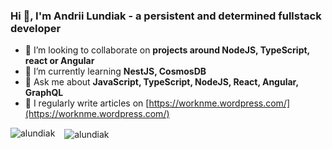 ### Hi 👋, I'm Andrii Lundiak - a persistent and determined fullstack developer

<!--
**alundiak/alundiak** is a ✨ _special_ ✨ repository because its `README.md` (this file) appears on your GitHub profile.
-->


- 👯 I’m looking to collaborate on **projects around NodeJS, TypeScript, react or Angular**
- 🌱 I’m currently learning **NestJS, CosmosDB**
- 💬 Ask me about **JavaScript, TypeScript, NodeJS, React, Angular, GraphQL**
- 📝 I regularly write articles on [https://worknme.wordpress.com/](https://worknme.wordpress.com/)

<p>
<img align="left" src="https://github-readme-stats.vercel.app/api/top-langs?username=alundiak&show_icons=true&locale=en&layout=compact" alt="alundiak" />
&nbsp; &nbsp;<img align="center" src="https://github-readme-stats.vercel.app/api?username=alundiak&show_icons=true&locale=en" alt="alundiak" />
</p>
